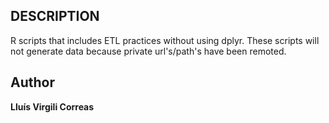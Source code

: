 ## DESCRIPTION

R scripts that includes ETL practices without using dplyr. These scripts will not generate data because private url's/path's have been remoted.

## Author

**Lluís Virgili Correas**

